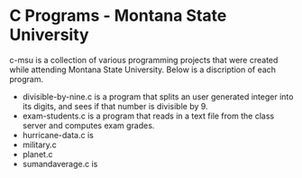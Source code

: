 # C Programs - Montana State University

c-msu is a collection of various programming projects that were created while attending Montana State University. Below is a discription of each program.

* divisible-by-nine.c is a program that splits an user generated integer into its digits, and sees if that number is divisible by 9.
* exam-students.c is a program that reads in a text file from the class server and computes exam grades.
* hurricane-data.c is
* military.c
* planet.c
* sumandaverage.c is
